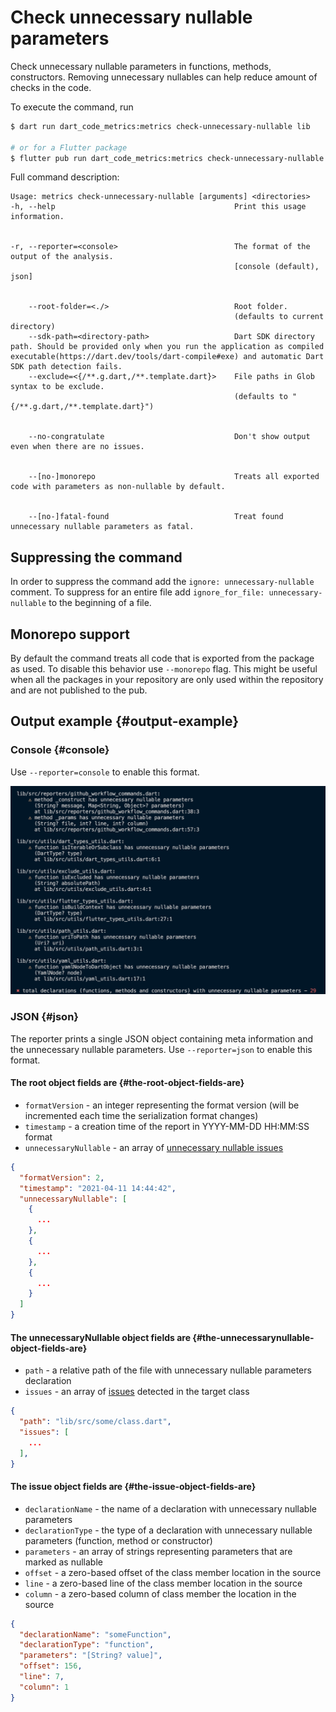 # Check unnecessary nullable parameters

Check unnecessary nullable parameters in functions, methods, constructors. Removing unnecessary nullables can help reduce amount of checks in the code.

To execute the command, run

```sh
$ dart run dart_code_metrics:metrics check-unnecessary-nullable lib

# or for a Flutter package
$ flutter pub run dart_code_metrics:metrics check-unnecessary-nullable lib
```

Full command description:

```text
Usage: metrics check-unnecessary-nullable [arguments] <directories>
-h, --help                                        Print this usage information.


-r, --reporter=<console>                          The format of the output of the analysis.
                                                  [console (default), json]


    --root-folder=<./>                            Root folder.
                                                  (defaults to current directory)
    --sdk-path=<directory-path>                   Dart SDK directory path. Should be provided only when you run the application as compiled executable(https://dart.dev/tools/dart-compile#exe) and automatic Dart SDK path detection fails.
    --exclude=<{/**.g.dart,/**.template.dart}>    File paths in Glob syntax to be exclude.
                                                  (defaults to "{/**.g.dart,/**.template.dart}")


    --no-congratulate                             Don't show output even when there are no issues.


    --[no-]monorepo                               Treats all exported code with parameters as non-nullable by default.


    --[no-]fatal-found                            Treat found unnecessary nullable parameters as fatal.
```

## Suppressing the command

In order to suppress the command add the `ignore: unnecessary-nullable` comment. To suppress for an entire file add `ignore_for_file: unnecessary-nullable` to the beginning of a file.

## Monorepo support

By default the command treats all code that is exported from the package as used. To disable this behavior use `--monorepo` flag. This might be useful when all the packages in your repository are only used within the repository and are not published to the pub.

## Output example {#output-example}

### Console {#console}

Use `--reporter=console` to enable this format.

![Console](../../static/img/unnecessary-nullable-console-report.png)

### JSON {#json}

The reporter prints a single JSON object containing meta information and the unnecessary nullable parameters. Use `--reporter=json` to enable this format.

#### The **root** object fields are {#the-root-object-fields-are}

- `formatVersion` - an integer representing the format version (will be incremented each time the serialization format changes)
- `timestamp` - a creation time of the report in YYYY-MM-DD HH:MM:SS format
- `unnecessaryNullable` - an array of [unnecessary nullable issues](#the-unnecessarynullable-object-fields-are)

```JSON
{
  "formatVersion": 2,
  "timestamp": "2021-04-11 14:44:42",
  "unnecessaryNullable": [
    {
      ...
    },
    {
      ...
    },
    {
      ...
    }
  ]
}
```

#### The **unnecessaryNullable** object fields are {#the-unnecessarynullable-object-fields-are}

- `path` - a relative path of the file with unnecessary nullable parameters declaration
- `issues` - an array of [issues](#the-issue-object-fields-are) detected in the target class

```JSON
{
  "path": "lib/src/some/class.dart",
  "issues": [
    ...
  ],
}
```

#### The **issue** object fields are {#the-issue-object-fields-are}

- `declarationName` - the name of a declaration with unnecessary nullable parameters
- `declarationType` - the type of a declaration with unnecessary nullable parameters (function, method or constructor)
- `parameters` - an array of strings representing parameters that are marked as nullable
- `offset` - a zero-based offset of the class member location in the source
- `line` - a zero-based line of the class member  location in the source
- `column` - a zero-based column of class member  the location in the source

```JSON
{
  "declarationName": "someFunction",
  "declarationType": "function",
  "parameters": "[String? value]",
  "offset": 156,
  "line": 7,
  "column": 1
}
```
